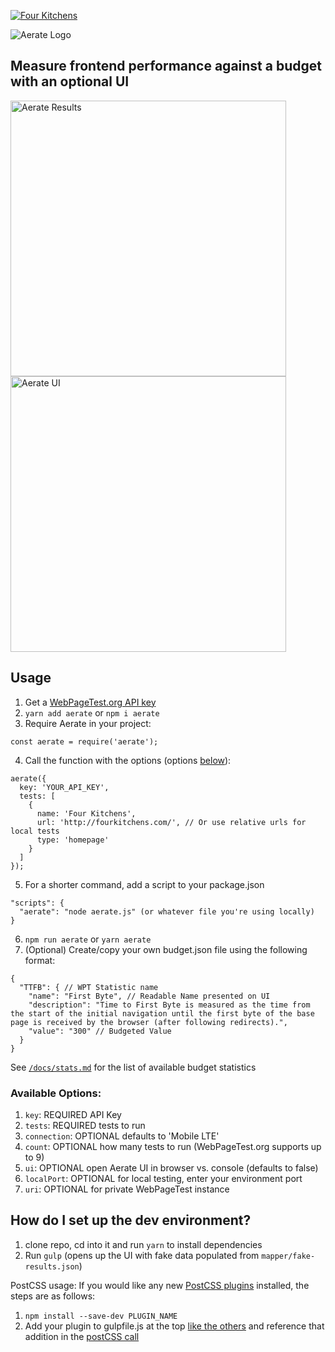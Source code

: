 [![Four Kitchens](https://img.shields.io/badge/4K-Four%20Kitchens-35AA4E.svg)](https://fourkitchens.com/)

![Aerate Logo](https://user-images.githubusercontent.com/18293479/38391908-572356b2-38eb-11e8-9fd5-62daf5d2bad3.png)

## Measure frontend performance against a budget with an optional UI

<img src="https://user-images.githubusercontent.com/18293479/38394725-3f7eb0d8-38f5-11e8-80fb-a3a396b55fa7.jpg" width="441" alt="Aerate Results" /> <img src="https://user-images.githubusercontent.com/18293479/38394726-3f905ca2-38f5-11e8-9a12-4d1152b083ca.jpg" width="441" alt="Aerate UI" />

## Usage

1. Get a [WebPageTest.org API key](https://www.webpagetest.org/getkey.php)
2. `yarn add aerate` or `npm i aerate`
3. Require Aerate in your project:

```
const aerate = require('aerate');
```

4. Call the function with the options (options [below](https://github.com/fourkitchens/aerate#available-options)):

```
aerate({
  key: 'YOUR_API_KEY',
  tests: [
    {
      name: 'Four Kitchens',
      url: 'http://fourkitchens.com/', // Or use relative urls for local tests
      type: 'homepage'
    }
  ]
});
```

5. For a shorter command, add a script to your package.json

```
"scripts": {
  "aerate": "node aerate.js" (or whatever file you're using locally)
}
```

6. `npm run aerate` or `yarn aerate`
7. (Optional) Create/copy your own budget.json file using the following format:

```
{
  "TTFB": { // WPT Statistic name
    "name": "First Byte", // Readable Name presented on UI
    "description": "Time to First Byte is measured as the time from the start of the initial navigation until the first byte of the base page is received by the browser (after following redirects).",
    "value": "300" // Budgeted Value
  }
}
```

See [`/docs/stats.md`](https://github.com/fourkitchens/aerate/blob/master/docs/stats.md) for the list of available budget statistics

### Available Options:

1. `key`: REQUIRED API Key
2. `tests`: REQUIRED tests to run
3. `connection`: OPTIONAL defaults to 'Mobile LTE'
4. `count`: OPTIONAL how many tests to run (WebPageTest.org supports up to 9)
5. `ui`: OPTIONAL open Aerate UI in browser vs. console (defaults to false)
6. `localPort`: OPTIONAL for local testing, enter your environment port
7. `uri`: OPTIONAL for private WebPageTest instance

## How do I set up the dev environment?

1. clone repo, cd into it and run `yarn` to install dependencies
1. Run `gulp` (opens up the UI with fake data populated from `mapper/fake-results.json`)

PostCSS usage:
If you would like any new [PostCSS plugins](https://github.com/postcss/postcss/blob/master/docs/plugins.md) installed, the steps are as follows:

1. `npm install --save-dev PLUGIN_NAME`
1. Add your plugin to gulpfile.js at the top [like the others](https://github.com/fourkitchens/aerate/blob/0be17524b601d649c038bd113ca756ada4bb19ca/gulpfile.js#L10) and reference that addition in the [postCSS call
   ](https://github.com/fourkitchens/aerate/blob/0be17524b601d649c038bd113ca756ada4bb19ca/gulpfile.js#L27)
